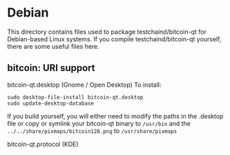 
Debian
====================
This directory contains files used to package testchaind/bitcoin-qt
for Debian-based Linux systems. If you compile testchaind/bitcoin-qt yourself, there are some useful files here.

## bitcoin: URI support ##


bitcoin-qt.desktop  (Gnome / Open Desktop)
To install:

	sudo desktop-file-install bitcoin-qt.desktop
	sudo update-desktop-database

If you build yourself, you will either need to modify the paths in
the .desktop file or copy or symlink your bitcoin-qt binary to `/usr/bin`
and the `../../share/pixmaps/bitcoin128.png` to `/usr/share/pixmaps`

bitcoin-qt.protocol (KDE)

